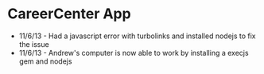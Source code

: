 CareerCenter App
=================
* 11/6/13 - Had a javascript error with turbolinks and installed nodejs to fix the issue
* 11/6/13 - Andrew's computer is now able to work by installing a execjs gem and nodejs